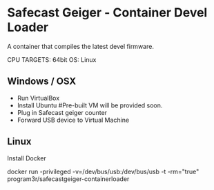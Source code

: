 Safecast Geiger - Container Devel Loader
==============================

A container that compiles the latest devel firmware.


CPU TARGETS: 64bit
OS: Linux




Windows / OSX
-------------------
* Run VirtualBox
* Install Ubuntu                            #Pre-built VM will be provided soon.
* Plug in Safecast geiger counter
* Forward USB device to Virtual Machine


Linux
-------------------
Install Docker

docker run -privileged -v=/dev/bus/usb:/dev/bus/usb -t -rm="true" program3r/safecastgeiger-containerloader
